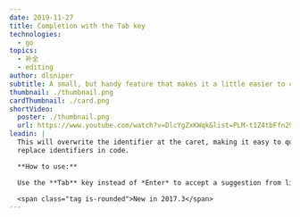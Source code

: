 ```yaml
---
date: 2019-11-27
title: Completion with the Tab key
technologies:
  - go
topics:
  - 补全
  - editing
author: dlsniper
subtitle: A small, but handy feature that makes it a little easier to complete symbol names.
thumbnail: ./thumbnail.png
cardThumbnail: ./card.png
shortVideo:
  poster: ./thumbnail.png
  url: https://www.youtube.com/watch?v=DlcYgZxKWqk&list=PLM-t1Z4tbFfn291KlSOQE_ulCAyzXO3uA
leadin: |
  This will overwrite the identifier at the caret, making it easy to quickly
  replace identifiers in code.

  **How to use:**

  Use the **Tab** key instead of *Enter* to accept a suggestion from list.

  <span class="tag is-rounded">New in 2017.3</span>
---
```


